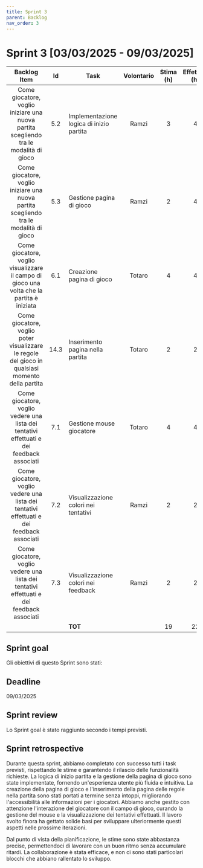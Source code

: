 ```yaml
---
title: Sprint 3
parent: Backlog
nav_order: 3
---
```

# Sprint 3 [03/03/2025 - 09/03/2025]


|                                           Backlog Item                                            |  Id  | Task                                     | Volontario | Stima (h) | Effettivo (h) |
|:-------------------------------------------------------------------------------------------------:|:----:|------------------------------------------|:----------:|:---------:|:-------------:|
|       Come giocatore, voglio iniziare una nuova partita scegliendo tra le modalità di gioco       | 5.2  | Implementazione logica di inizio partita |   Ramzi    |     3     |       4       |
|       Come giocatore, voglio iniziare una nuova partita scegliendo tra le modalità di gioco       | 5.3  | Gestione pagina di gioco                 |   Ramzi    |     2     |       4       |
|     Come giocatore, voglio visualizzare il campo di gioco una volta che la partita è iniziata     | 6.1  | Creazione pagina di gioco                |   Totaro   |     4     |       4       |
| Come giocatore, voglio poter visualizzare le regole del gioco in qualsiasi momento della partita  | 14.3 | Inserimento pagina nella partita         |   Totaro   |     2     |       2       |
|     Come giocatore, voglio vedere una lista dei tentativi effettuati e dei feedback associati     | 7.1  | Gestione mouse giocatore                 |   Totaro   |     4     |       4       |
|     Come giocatore, voglio vedere una lista dei tentativi effettuati e dei feedback associati     | 7.2  | Visualizzazione colori nei tentativi     |   Ramzi    |     2     |       2       |
|     Come giocatore, voglio vedere una lista dei tentativi effettuati e dei feedback associati     | 7.3  | Visualizzazione colori nei feedback      |   Ramzi    |     2     |       2       |
|                                                                                                   |      | **TOT**                                  |            |    19     |      22       |

## Sprint goal

Gli obiettivi di questo Sprint sono stati:

## Deadline

09/03/2025

## Sprint review
Lo Sprint goal è stato raggiunto secondo i tempi previsti.

## Sprint retrospective
Durante questa sprint, abbiamo completato con successo tutti i task previsti, rispettando le stime e garantendo il rilascio delle funzionalità richieste. La logica di inizio partita e la 
gestione della pagina di gioco sono state implementate, fornendo un'esperienza utente più fluida e intuitiva. La creazione della pagina di gioco e l'inserimento della pagina delle regole nella 
partita sono stati portati a termine senza intoppi, migliorando l'accessibilità alle informazioni per i giocatori.
Abbiamo anche gestito con attenzione l'interazione del giocatore con il campo di gioco, curando la gestione del mouse e la visualizzazione dei tentativi effettuati.
Il lavoro svolto finora ha gettato solide basi per sviluppare ulteriormente questi aspetti nelle prossime iterazioni.

Dal punto di vista della pianificazione, le stime sono state abbastanza precise, permettendoci di lavorare con un buon ritmo senza accumulare ritardi. La collaborazione è stata efficace, e non 
ci sono stati particolari blocchi che abbiano rallentato lo sviluppo.
